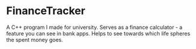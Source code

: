 # FinanceTracker
A C++ program I made for university. Serves as a finance calculator - a feature you can see in bank apps. Helps to see towards which life spheres the spent money goes.
